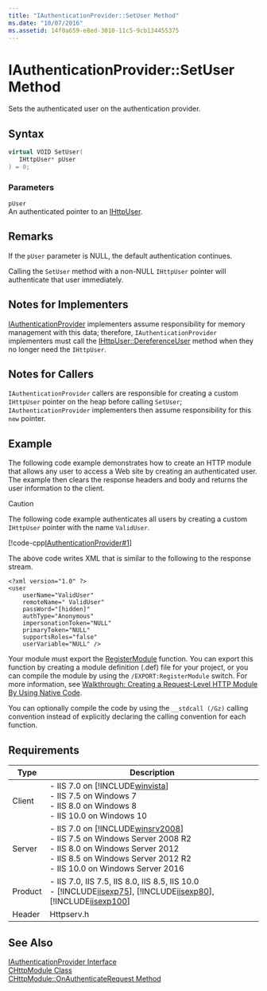 ```yaml
---
title: "IAuthenticationProvider::SetUser Method"
ms.date: "10/07/2016"
ms.assetid: 14f0a659-e8ed-3010-11c5-9cb134455375
---
```

# IAuthenticationProvider::SetUser Method
Sets the authenticated user on the authentication provider.  
  
## Syntax  
  
```cpp  
virtual VOID SetUser(  
   IHttpUser* pUser  
) = 0;  
```  
  
### Parameters  
 `pUser`  
 An authenticated pointer to an [IHttpUser](../../web-development-reference/native-code-api-reference/ihttpuser-interface.md).  
  
## Remarks  
 If the `pUser` parameter is NULL, the default authentication continues.  
  
 Calling the `SetUser` method with a non-NULL `IHttpUser` pointer will authenticate that user immediately.  
  
## Notes for Implementers  
 [IAuthenticationProvider](../../web-development-reference/native-code-api-reference/iauthenticationprovider-interface.md) implementers assume responsibility for memory management with this data; therefore, `IAuthenticationProvider` implementers must call the [IHttpUser::DereferenceUser](../../web-development-reference/native-code-api-reference/ihttpuser-dereferenceuser-method.md) method when they no longer need the `IHttpUser`.  
  
## Notes for Callers  
 `IAuthenticationProvider` callers are responsible for creating a custom `IHttpUser` pointer on the heap before calling `SetUser`; `IAuthenticationProvider` implementers then assume responsibility for this `new` pointer.  
  
## Example  
 The following code example demonstrates how to create an HTTP module that allows any user to access a Web site by creating an authenticated user. The example then clears the response headers and body and returns the user information to the client.  
  
> [!CAUTION]
>  The following code example authenticates all users by creating a custom `IHttpUser` pointer with the name `ValidUser`.  
  
 [!code-cpp[IAuthenticationProvider#1](../../../samples/snippets/cpp/VS_Snippets_IIS/IIS7/IAuthenticationProvider/cpp/SetUser.cpp#1)]  
  
 The above code writes XML that is similar to the following to the response stream.  
  
```  
<?xml version="1.0" ?>  
<user   
    userName="ValidUser"   
    remoteName=" ValidUser"   
    passWord="[hidden]"   
    authType="Anonymous"   
    impersonationToken="NULL"   
    primaryToken="NULL"   
    supportsRoles="false"   
    userVariable="NULL" />  
```  
  
 Your module must export the [RegisterModule](../../web-development-reference/native-code-api-reference/pfn-registermodule-function.md) function. You can export this function by creating a module definition (.def) file for your project, or you can compile the module by using the `/EXPORT:RegisterModule` switch. For more information, see [Walkthrough: Creating a Request-Level HTTP Module By Using Native Code](../../web-development-reference/native-code-development-overview/walkthrough-creating-a-request-level-http-module-by-using-native-code.md).  
  
 You can optionally compile the code by using the `__stdcall (/Gz)` calling convention instead of explicitly declaring the calling convention for each function.  
  
## Requirements  
  
|Type|Description|  
|----------|-----------------|  
|Client|-   IIS 7.0 on [!INCLUDE[winvista](../../wmi-provider/includes/winvista-md.md)]<br />-   IIS 7.5 on Windows 7<br />-   IIS 8.0 on Windows 8<br />-   IIS 10.0 on Windows 10|  
|Server|-   IIS 7.0 on [!INCLUDE[winsrv2008](../../wmi-provider/includes/winsrv2008-md.md)]<br />-   IIS 7.5 on Windows Server 2008 R2<br />-   IIS 8.0 on Windows Server 2012<br />-   IIS 8.5 on Windows Server 2012 R2<br />-   IIS 10.0 on Windows Server 2016|  
|Product|-   IIS 7.0, IIS 7.5, IIS 8.0, IIS 8.5, IIS 10.0<br />-   [!INCLUDE[iisexp75](../../web-development-reference/native-code-api-reference/includes/iisexp75-md.md)], [!INCLUDE[iisexp80](../../web-development-reference/native-code-api-reference/includes/iisexp80-md.md)], [!INCLUDE[iisexp100](../../web-development-reference/native-code-api-reference/includes/iisexp100-md.md)]|  
|Header|Httpserv.h|  
  
## See Also  
 [IAuthenticationProvider Interface](../../web-development-reference/native-code-api-reference/iauthenticationprovider-interface.md)   
 [CHttpModule Class](../../web-development-reference/native-code-api-reference/chttpmodule-class.md)   
 [CHttpModule::OnAuthenticateRequest Method](../../web-development-reference/native-code-api-reference/chttpmodule-onauthenticaterequest-method.md)